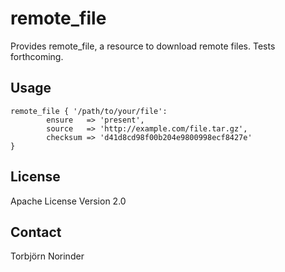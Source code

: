 # remote_file

Provides remote_file, a resource to download remote files. Tests forthcoming.

## Usage

```puppet
remote_file { '/path/to/your/file':
        ensure   => 'present',
        source   => 'http://example.com/file.tar.gz',
        checksum => 'd41d8cd98f00b204e9800998ecf8427e'
}
```

## License

Apache License Version 2.0

## Contact

Torbjörn Norinder
